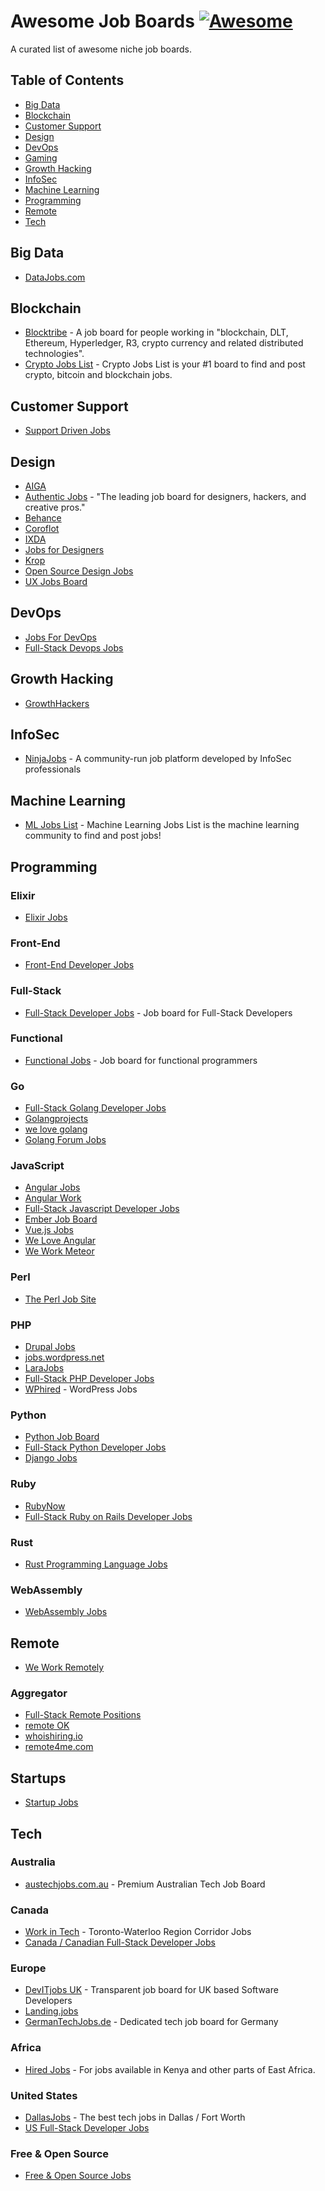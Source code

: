 # Awesome Job Boards [![Awesome](https://cdn.rawgit.com/sindresorhus/awesome/d7305f38d29fed78fa85652e3a63e154dd8e8829/media/badge.svg)](https://github.com/sindresorhus/awesome)

A curated list of awesome niche job boards.

## Table of Contents

- [Big Data](#big-data)
- [Blockchain](#blockchain)
- [Customer Support](#customer-support)
- [Design](#design)
- [DevOps](#devops)
- [Gaming](#gaming)
- [Growth Hacking](#growth-hacking)
- [InfoSec](#infosec)
- [Machine Learning](#machine-learning)
- [Programming](#programming)
- [Remote](#remote)
- [Tech](#tech)

## Big Data

* [DataJobs.com](https://datajobs.com/)

## Blockchain

* [Blocktribe](https://blocktribe.com/) - A job board for people working in "blockchain, DLT, Ethereum, Hyperledger, R3, crypto currency and related distributed technologies".
* [Crypto Jobs List](https://cryptojobslist.com/) - Crypto Jobs List is your #1 board to find and post crypto, bitcoin and blockchain jobs.

## Customer Support

* [Support Driven Jobs](http://jobs.supportdriven.com/)

## Design

* [AIGA](https://designjobs.aiga.org/)
* [Authentic Jobs](https://www.authenticjobs.com/) - "The leading job board for designers, hackers, and creative pros."
* [Behance](https://www.behance.net/joblist)
* [Coroflot](https://www.coroflot.com/design-jobs)
* [IXDA](http://ixda.org/jobs/)
* [Jobs for Designers](https://dribbble.com/jobs)
* [Krop](https://www.krop.com/creative-jobs/)
* [Open Source Design Jobs](https://opensourcedesign.net/jobs/)
* [UX Jobs Board](https://www.uxjobsboard.com)

## DevOps

* [Jobs For DevOps](https://jobsfordevops.com)
* [Full-Stack Devops Jobs](https://fullstackjob.com/jobs/devops--jobs)

## Growth Hacking

* [GrowthHackers](https://growthhackers.com/jobs)

## InfoSec

* [NinjaJobs](https://ninjajobs.org/) - A community-run job platform developed by InfoSec professionals

## Machine Learning

* [ML Jobs List](https://mljobslist.com/jobs/) - Machine Learning Jobs List is the machine learning community to find and post jobs! 

## Programming

### Elixir

* [Elixir Jobs](https://elixir.career/)

### Front-End

* [Front-End Developer Jobs](http://frontenddeveloperjob.com/)

### Full-Stack

* [Full-Stack Developer Jobs](https://fullstackjob.com/) - Job board for Full-Stack Developers

### Functional

* [Functional Jobs](https://functionaljobs.com/) - Job board for functional programmers

### Go

* [Full-Stack Golang Developer Jobs](https://fullstackjob.com/jobs/go--developer-jobs)
* [Golangprojects](https://www.golangprojects.com/)
* [we love golang](https://www.welovegolang.com/)
* [Golang Forum Jobs](https://forum.golangbridge.org/c/jobs)

### JavaScript

* [Angular Jobs](https://angularjobs.com/)
* [Angular Work](https://angular.work/)
* [Full-Stack Javascript Developer Jobs](https://fullstackjob.com/jobs/javascript--developer-jobs)
* [Ember Job Board](https://jobs.emberjs.com/)
* [Vue.js Jobs](https://vuejobs.com/)
* [We Love Angular](https://www.weloveangular.com/)
* [We Work Meteor](https://www.weworkmeteor.com/)

### Perl

* [The Perl Job Site](https://jobs.perl.org/)

### PHP

* [Drupal Jobs](https://jobs.drupal.org/)
* [jobs.wordpress.net](https://jobs.wordpress.net/)
* [LaraJobs](https://larajobs.com/)
* [Full-Stack PHP Developer Jobs](https://fullstackjob.com/jobs/php--developer-jobs)
* [WPhired](https://www.wphired.com/) - WordPress Jobs

### Python

* [Python Job Board](https://www.python.org/jobs/)
* [Full-Stack Python Developer Jobs](https://fullstackjob.com/jobs/python--developer-jobs)
* [Django Jobs](https://djangojobs.net/jobs/)

### Ruby

* [RubyNow](https://jobs.rubynow.com/)
* [Full-Stack Ruby on Rails Developer Jobs](https://fullstackjob.com/jobs/ruby-on-rails--developer-jobs)

### Rust

* [Rust Programming Language Jobs](http://rust-jobs.com/)

### WebAssembly

* [WebAssembly Jobs](https://webassemblyjobs.com/)

## Remote

* [We Work Remotely](https://weworkremotely.com/)

### Aggregator

* [Full-Stack Remote Positions](https://fullstackjob.com/jobs/remote-ok)
* [remote OK](https://remoteok.io/)
* [whoishiring.io](https://whoishiring.io/)
* [remote4me.com](https://remote4me.com/)

## Startups

* [Startup Jobs](https://startup.jobs/)

## Tech

### Australia

* [austechjobs.com.au](https://austechjobs.com.au/) - Premium Australian Tech Job Board

### Canada

* [Work in Tech](https://www.workintech.ca/) - Toronto-Waterloo Region Corridor Jobs
* [Canada / Canadian Full-Stack Developer Jobs](https://fullstackjob.com/jobs/country/canada--developer-jobs)

### Europe

* [DevITjobs UK](https://devitjobs.uk/) - Transparent job board for UK based Software Developers
* [Landing.jobs](https://landing.jobs/?utm_source=github&utm_medium=referral&utm_content=whfio&utm_campaign=post)
* [GermanTechJobs.de](https://germantechjobs.de/) - Dedicated tech job board for Germany

### Africa
* [Hired Jobs](https://www.hired.co.ke) - For jobs available in Kenya and other parts of East Africa.

### United States

* [DallasJobs](https://www.dallasjobs.io/) - The best tech jobs in Dallas / Fort Worth
* [US Full-Stack Developer Jobs](https://fullstackjob.com/jobs/country/United%20States%20of%20America--developer-jobs)

### Free & Open Source

* [Free & Open Source Jobs](https://www.fossjobs.net/)
